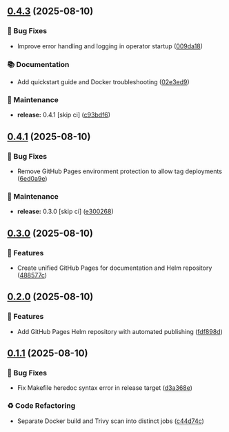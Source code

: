 ## [0.4.3](https://github.com/panteparak/vault-autounseal-operator/compare/v0.4.2...v0.4.3) (2025-08-10)

### 🐛 Bug Fixes

* Improve error handling and logging in operator startup ([009da18](https://github.com/panteparak/vault-autounseal-operator/commit/009da18048f90cbb846410e31b57c8b22f0f30b8))

### 📚 Documentation

* Add quickstart guide and Docker troubleshooting ([02e3ed9](https://github.com/panteparak/vault-autounseal-operator/commit/02e3ed96eae653f779350853eae368bdda723d23))

### 🔧 Maintenance

* **release:** 0.4.1 [skip ci] ([c93bdf6](https://github.com/panteparak/vault-autounseal-operator/commit/c93bdf6fdc7db23e7d2e79f44d6d3d9058aaf977))

## [0.4.1](https://github.com/panteparak/vault-autounseal-operator/compare/v0.4.0...v0.4.1) (2025-08-10)

### 🐛 Bug Fixes

* Remove GitHub Pages environment protection to allow tag deployments ([6ed0a9e](https://github.com/panteparak/vault-autounseal-operator/commit/6ed0a9e60dc5554423904ec76559b44c3e290ccd))

### 🔧 Maintenance

* **release:** 0.3.0 [skip ci] ([e300268](https://github.com/panteparak/vault-autounseal-operator/commit/e30026866c33a8824b696e93314e210e71b90cf9))

## [0.3.0](https://github.com/panteparak/vault-autounseal-operator/compare/v0.2.0...v0.3.0) (2025-08-10)

### 🚀 Features

* Create unified GitHub Pages for documentation and Helm repository ([488577c](https://github.com/panteparak/vault-autounseal-operator/commit/488577c85cc6683145e299949be97480440c6627))

## [0.2.0](https://github.com/panteparak/vault-autounseal-operator/compare/v0.1.1...v0.2.0) (2025-08-10)

### 🚀 Features

* Add GitHub Pages Helm repository with automated publishing ([fdf898d](https://github.com/panteparak/vault-autounseal-operator/commit/fdf898d6d411b4ada34da12a0a7ab2c7a30d1cfc))

## [0.1.1](https://github.com/panteparak/vault-autounseal-operator/compare/v0.1.0...v0.1.1) (2025-08-10)

### 🐛 Bug Fixes

* Fix Makefile heredoc syntax error in release target ([d3a368e](https://github.com/panteparak/vault-autounseal-operator/commit/d3a368e8814ca50c0cde11db3337a07f3c494857))

### ♻️ Code Refactoring

* Separate Docker build and Trivy scan into distinct jobs ([c44d74c](https://github.com/panteparak/vault-autounseal-operator/commit/c44d74c07a4898ce21ab260c094fb88744f74006))
